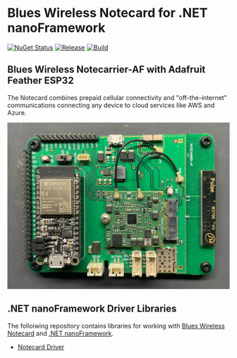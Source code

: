 # Blues Wireless Notecard for .NET nanoFramework

[![NuGet Status](http://img.shields.io/nuget/v/Bytewizer.NanoCLR.Drivers.Blues.Notecard.svg?style=flat&logo=nuget)](https://www.nuget.org/packages?q=bytewizer.nanoclr.drivers.blues)
[![Release](https://github.com/bytewizer/blueswireless/actions/workflows/release.yml/badge.svg)](https://github.com/bytewizer/blueswireless/actions/workflows/release.yml)
[![Build](https://github.com/bytewizer/blueswireless/actions/workflows/actions.yml/badge.svg)](https://github.com/bytewizer/blueswireless/actions/workflows/actions.yml)

## Blues Wireless Notecarrier-AF with Adafruit Feather ESP32

The Notecard combines prepaid cellular connectivity and "off-the-internet" communications connecting any device to cloud services like AWS and Azure. 

![Notecard](https://raw.githubusercontent.com/bytewizer/blueswireless/develop/images/notecard-esp32.jpg)

## .NET nanoFramework Driver Libraries

The folloiwing repository contains libraries for working with [Blues Wireless Notecard](https://blues.io) and [.NET nanoFramework](https://www.nanoFramework.net/).
* [Notecard Driver](https://github.com/bytewizer/blueswireless/tree/develop/src/Bytewizer.NanoCLR.Drivers.Blues.Notecar)